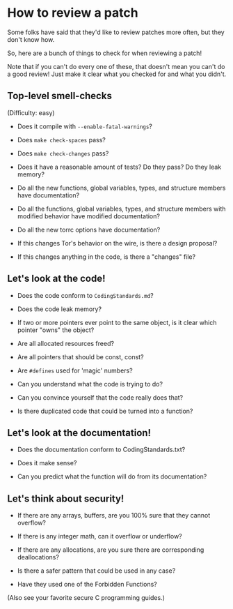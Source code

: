 # How to review a patch

Some folks have said that they'd like to review patches more often, but they
don't know how.

So, here are a bunch of things to check for when reviewing a patch!

Note that if you can't do every one of these, that doesn't mean you can't do
a good review!  Just make it clear what you checked for and what you didn't.

## Top-level smell-checks

(Difficulty: easy)

- Does it compile with `--enable-fatal-warnings`?

- Does `make check-spaces` pass?

- Does `make check-changes` pass?

- Does it have a reasonable amount of tests?  Do they pass?  Do they leak
  memory?

- Do all the new functions, global variables, types, and structure members have
 documentation?

- Do all the functions, global variables, types, and structure members with
  modified behavior have modified documentation?

- Do all the new torrc options have documentation?

- If this changes Tor's behavior on the wire, is there a design proposal?

- If this changes anything in the code, is there a "changes" file?


## Let's look at the code!

- Does the code conform to `CodingStandards.md`?

- Does the code leak memory?

- If two or more pointers ever point to the same object, is it clear which
  pointer "owns" the object?

- Are all allocated resources freed?

- Are all pointers that should be const, const?

- Are `#defines` used for 'magic' numbers?

- Can you understand what the code is trying to do?

- Can you convince yourself that the code really does that?

- Is there duplicated code that could be turned into a function?


## Let's look at the documentation!

- Does the documentation conform to CodingStandards.txt?

- Does it make sense?

- Can you predict what the function will do from its documentation?


## Let's think about security!

- If there are any arrays, buffers, are you 100% sure that they cannot
  overflow?

- If there is any integer math, can it overflow or underflow?

- If there are any allocations, are you sure there are corresponding
  deallocations?

- Is there a safer pattern that could be used in any case?

- Have they used one of the Forbidden Functions?

(Also see your favorite secure C programming guides.)

